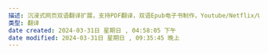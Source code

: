 ```yaml
---
描述: 沉浸式网页双语翻译扩展，支持PDF翻译，双语Epub电子书制作，Youtube/Netflix/Udemy 等平台双语字幕，支持Deepl/Google等多个翻译服务，免费使用。
类型: 翻译
date created: 2024-03-31日 星期日 , 04:58:05 下午
date modified: 2024-03-31日 星期日 , 09:35:45 晚上
---
```


